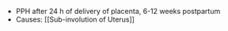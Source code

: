 - PPH after 24 h of delivery of placenta, 6-12 weeks postpartum
- Causes: [[Sub-involution of Uterus]] 